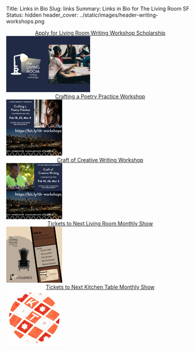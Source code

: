 Title: Links in Bio
Slug: links
Summary: Links in Bio for The Living Room SF
Status: hidden
header_cover: ../static/images/header-writing-workshops.png



<center><a href="https://forms.gle/zHjTARKvoeqmKMq46">Apply for Living Room Writing Workshop Scholarship</a></center>
<a href="https://forms.gle/zHjTARKvoeqmKMq46"><img src="../static/images/writing-workshops.png" alt="TLR Writing Workshops Pilot" height="150px"/></a>

<center><a href="https://thelivingroomsf.com/crafting-poetry-practice-class">Crafting a Poetry Practice Workshop</a></center>
<a href="https://thelivingroomsf.com/crafting-poetry-practice-class"><img src="../static/images/tlr-poetry-w.png" alt="TLR Writing Workshop Poetry" height="150px"/></a>

<center><a href="https://thelivingroomsf.com/creative-writing-craft-class/">Craft of Creative Writing Workshop</a></center>
<a href="https://thelivingroomsf.com/creative-writing-craft-class/"><img src="../static/images/tlr-crw-w.png" alt="TLR Writing Workshop Creative Writing" height="150px"/></a>

<center><a href="https://www.eventbrite.com/e/living-room-reading-series-salon-2023-tickets-475899888377?aff=main">Tickets to Next Living Room Monthly Show</a></center>
<a href="https://www.eventbrite.com/e/living-room-reading-series-salon-2023-tickets-475899888377?aff=main"><img src="../static/images/23-feb-show-square.png" alt="2023 February Show" height="150px"/></a>

<center><a href="https://www.eventbrite.com/e/kitchen-table-2023-tickets-499332245187?aff=livingroom">Tickets to Next Kitchen Table Monthly Show</a></center>
<a href="https://www.eventbrite.com/e/kitchen-table-2023-tickets-499332245187?aff=livingroom"><img src="../static/images/kitchen-table-logo.jpg" alt="2023 Kitchen Table Tickets" height="150px"/></a>



